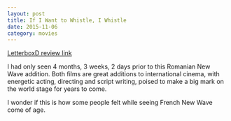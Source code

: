 ```yaml
---
layout: post
title: If I Want to Whistle, I Whistle 
date: 2015-11-06
category: movies
---
```

 
[LetterboxD review link](http://letterboxd.com/samarthbhaskar/film/if-i-want-to-whistle-i-whistle/)

 I had only seen 4 months, 3 weeks, 2 days prior to this Romanian New Wave addition. Both films are great additions to international cinema, with energetic acting, directing and script writing, poised to make a big mark on the world stage for years to come. 

I wonder if this is how some people felt while seeing French New Wave come of age.
